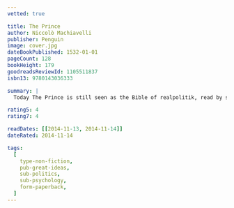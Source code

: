 ```yaml
---
vetted: true

title: The Prince
author: Niccolò Machiavelli
publisher: Penguin
image: cover.jpg
dateBookPublished: 1532-01-01
pageCount: 128
bookHeight: 179
goodreadsReviewId: 1105511837
isbn13: 9780143036333

summary: |
  Today The Prince is still seen as the Bible of realpolitik, read by strategists, businessmen and political animals everywhere as the ultimate guide to gaining and maintaining power in a dangerous world.

rating5: 4
rating7: 4

readDates: [[2014-11-13, 2014-11-14]]
dateRated: 2014-11-14

tags:
  [
    type-non-fiction,
    pub-great-ideas,
    sub-politics,
    sub-psychology,
    form-paperback,
  ]
---
```

